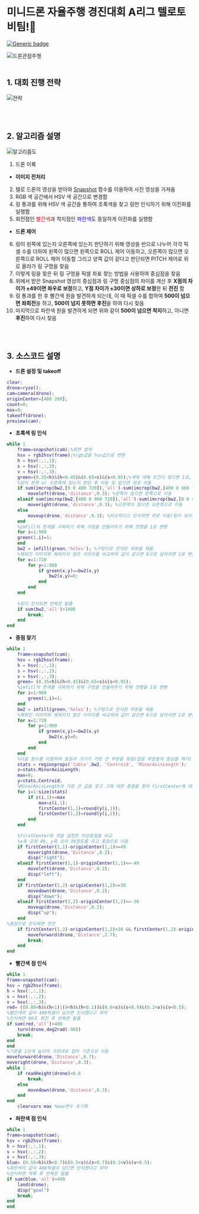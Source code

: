 # 미니드론 자율주행 경진대회 A리그 텔로토비팀!🚀
[![Generic badge](https://img.shields.io/badge/Tello-Toby-blue.svg)](https://shields.io/)

![드론관점주행](/readmeFile/드론관점주행.gif) 
<br></br>
## 1. 대회 진행 전략
![전략](/readmeFile/전략.png)
 
<br></br>
## 2. 알고리즘 설명
![알고리즘도](/readmeFile/알고리즘.png)

1. 드론 이륙

- **이미지 전처리**
 2. 텔로 드론의 영상을 받아와 [Snapshot](https://kr.mathworks.com/help/supportpkg/ryzeio/ref/snapshot.html) 함수를 이용하여 사진 영상을 가져옴
 3. RGB 색 공간에서 HSV 색 공간으로 변경함
 4. 링 통과를 위해 HSV 색 공간을 통하여 초록색을 찾고 링만 인식하기 위해 이진화를 실행함
 5. 회전점인 <span style="color:red">빨간색</span>과 착지점인 <span style="color:blue">파란색</span>도 동일하게 이진화를 실행함

- **드론 제어**

 6. 링이 왼쪽에 있는지 오른쪽에 있는지 판단하기 위해 영상을 반으로 나누어 각각 픽셀 수를 더하여 왼쪽이 많으면 왼쪽으로 ROLL 제어 이동하고, 오른쪽이 많으면 오른쪽으로 ROLL 제어 이동함
그리고 양쪽 값이 같다고 판단되면 PITCH 제어로 위로 올라가 링 구멍을 찾음
 7. 이렇게 링을 찾은 뒤 링 구멍을 픽셀 좌표 찾는 방법을 사용하여 중심점을 찾음
 8. 위에서 받은 Snapshot 영상의 중심점과 링 구멍 중심점의 차이를 계산 후 **X점의 차이가 ±49이면 좌우로 보정**하고, **Y점 차이가 ±30이면 상하로 보정**한 뒤 **전진** 함
 9. 링 통과를 한 후 빨간색 원을 발견하게 되는데, 이 때 픽셀 수를 합하여 **500이 넘으면 좌회전**을 하고, **500이 넘지 못하면 후진**을 하여 다시 찾음
 10. 마지막으로 파란색 원을 발견하게 되면 위와 같이 **500이 넘으면 착지**하고, 아니면 **후진**하여 다시 찾음

<br></br>
## 3. 소스코드 설명

- **드론 설정 및 takeoff**
```matlab
clear;
drone=ryze(); 
cam=camera(drone);
originCenter=[480 200];
count=0;
max=0;
takeoff(drone);
preview(cam);
```

- **초록색 링 인식**
```matlab
while 1
    frame=snapshot(cam);%화면 캡쳐
    hsv = rgb2hsv(frame);%rgb값을 hsv값으로 변환
    h = hsv(:,:,1);
    s = hsv(:,:,2);
    v = hsv(:,:,3);
    green=(0.35<h)&(h<0.45)&(0.65<s)&(s<0.95);%색에 대해 조건이 맞으면 1로, 조건에 안맞으면 0으로 반환됨
    %링이 왼쪽 or 오른쪽에 있는지 판단 후 이동 및 없으면 위로 이동
    if sum(imcrop(bw2,[0 0 480 720]),'all')-sum(imcrop(bw2,[480 0 960 720]),'all')>10000 %x축을 기준으로 반으로 잘라 좌우 비교
        moveleft(drone,'distance',0.3); %왼쪽이 많으면 왼쪽으로 이동
    elseif sum(imcrop(bw2,[480 0 960 720]),'all')-sum(imcrop(bw2,[0 0 480 720]),'all')>10000
        moveright(drone,'distance',0.3); %오른쪽이 많으면 오른쪽으로 이동
    else
        moveup(drone,'distance',0.3); %비슷하다고 인식하면 위로 이동(링이 보이지 않은 경우)
    end
    %imfill의 한계를 극복하기 위해 구멍을 만들어주기 위해 첫행을 1로 변환
    for i=1:960
    green(1,i)=1;
    end
    bw2 = imfill(green,'holes'); %구멍으로 인식된 부분을 채움
    %채워진 이미지와 채워지지 않은 이미지를 비교하여 값이 같으면 0으로 달라지면 1로 변환(이로써 링의 구멍을 찾음)
    for x=1:720
        for y=1:960
            if green(x,y)==bw2(x,y)
                bw2(x,y)=0;
            end
        end
    end
    
    %링이 인식되면 반복문 탈출
    if sum(bw2,'all')>1000
        break;
    end
end
```
- **중점 찾기**
```matlab
while 1
    frame=snapshot(cam);
    hsv = rgb2hsv(frame);
    h = hsv(:,:,1);
    s = hsv(:,:,2);
    v = hsv(:,:,3);
    green= (0.35<h)&(h<0.45)&(0.65<s)&(s<0.95);
    %imfill의 한계를 극복하기 위해 구멍을 만들어주기 위해 첫행을 1로 변환
    for i=1:960
        green(1,i)=1;
    end
    bw2 = imfill(green,'holes'); %구멍으로 인식된 부분을 채움
    %채워진 이미지와 채워지지 않은 이미지를 비교하여 값이 같으면 0으로 달라지면 1로 변환(이로써 링의 구멍을 찾음)
    for x=1:720
        for y=1:960
            if green(x,y)==bw2(x,y)
                bw2(x,y)=0;
            end
        end
    end
    %다음 함수를 이용하여 중점과 크기가 가장 큰 부분을 찾음(잡음 부분들의 중심을 제거)
    stats = regionprops('table',bw2, 'Centroid', 'MinorAxisLength');
    z=stats.MinorAxisLength;
    max=0;
    y=stats.Centroid;
    %MinorAxisLength의 가장 큰 값을 찾고 그에 대한 중점을 찾아 firstCenter에 대입
    for i=1:size(stats)
        if z(i,1)>=max
            max=z(i,1);
            firstCenter(1,1)=round(y(i,1));
            firstCenter(1,2)=round(y(i,2));
        end
    end
    
    %firstCenter와 처음 설정한 이상중점을 비교
    %x축 오차 49, y축 오차 30정도를 주고 중점으로 이동
    if firstCenter(1,1)-originCenter(1,1)>=49
        moveright(drone,'Distance',0.2);
        disp("right");
    elseif firstCenter(1,1)-originCenter(1,1)<=-49
        moveleft(drone,'Distance',0.2);
        disp("left");
    end
    if firstCenter(1,2)-originCenter(1,2)>=30                         
        movedown(drone,'Distance',0.2);
        disp("down");
    elseif firstCenter(1,2)-originCenter(1,2)<=-30
        moveup(drone,'Distance',0.2);
        disp("up");
    end
%중점으로 인식하면 전진
    if firstCenter(1,2)-originCenter(1,2)<30 && firstCenter(1,2)-originCenter(1,2)>-30 && firstCenter(1,1)-originCenter(1,1)<49 && firstCenter(1,1)-originCenter(1,1)>-49
        moveforward(drone,'Distance',2.7);
        break;
    end
end
```
- **빨간색 점 인식**
```matlab
while 1
frame=snapshot(cam);
hsv = rgb2hsv(frame);
h = hsv(:,:,1);
s = hsv(:,:,2);
v = hsv(:,:,3);
red= ((0.80<h)&(h<1)|(0<h)&(h<0.1))&(0.6<s)&(s<0.9)&(0.2<v)&(v<0.5);
%빨간색의 값이 400픽셀이 넘으면 인식했다고 파악 
%인식하면 90도 회전 후 반복문 탈출
if sum(red,'all')>400
    turn(drone,deg2rad(-90))
    break;
end
end
%기준을 1단계 높이의 가운데로 잡아 기준으로 이동
moveforward(drone,'Distance',0.7);
moveright(drone,'Distance',0.3);
while 1
    if readHeight(drone)<0.8
        break;
    else
        movedown(drone,'distance',0.3);
    end
end
    clearvars max %max변수 초기화
```
- **파란색 점 인식**
```matlab
while 1
frame=snapshot(cam);
hsv = rgb2hsv(frame);
h = hsv(:,:,1);
s = hsv(:,:,2);
v = hsv(:,:,3);
blue= (0.55<h)&(h<0.7)&(0.5<s)&(s<0.7)&(0.2<v)&(v<0.5);
%파란색의 값이 400픽셀이 넘으면 인식했다고 파악 
%인식하면 착륙 후 반복문 탈출
if sum(blue,'all')>400
    land(drone);
    disp("goal")
    break;
end
end
```
